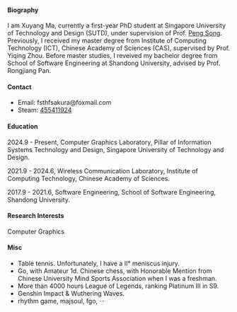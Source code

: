 
#### Biography
I am Xuyang Ma, currently a first-year PhD student at Singapore University of Technology and Design (SUTD), under supervision of Prof. [Peng Song](https://songpenghit.github.io/). Previously, I received my master degree from Institute of Computing Technology (ICT), Chinese Academy of Sciences (CAS), supervised by Prof. Yiqing Zhou. Before master studies, I reveived my bachelor degree from School of Software Engineering at Shandong University, advised by Prof. Rongjiang Pan. 

#### Contact
* Email: fsthfsakura\@foxmail.com
* Steam: [455411924](https://steamcommunity.com/profiles/76561198415677652/)

#### Education
2024.9 - Present, Computer Graphics Laboratory, Pillar of Information Systems Technology and Design, Singapore University of Technology and Design. 

2021.9 - 2024.6, Wireless Communication Laboratory, Institute of Computing Technology, Chinese Academy of Sciences.

2017.9 - 2021.6, Software Engineering, School of Software Engineering, Shandong University.

#### Research Interests
Computer Graphics

#### Misc

* Table tennis. Unfortunately, I have a Ⅱ° meniscus injury.
* Go, with Amateur 1d. Chinese chess, with Honorable Mention
from Chinese University Mind Sports Association when I was a freshman.
* More than 4000 hours League of Legends, ranking Platinum III in S9.
* Genshin Impact & Wuthering Waves. 
* rhythm game, majsoul, fgo, ···